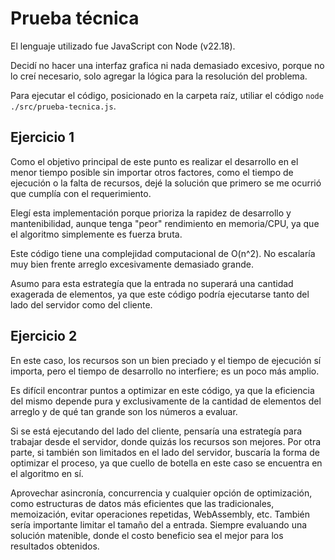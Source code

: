 # Prueba técnica

El lenguaje utilizado fue JavaScript con Node (v22.18).

Decidí no hacer una interfaz grafica ni nada demasiado excesivo, porque no lo creí necesario, solo agregar la lógica para la resolución del problema.

Para ejecutar el código, posicionado en la carpeta raíz, utiliar el código `node ./src/prueba-tecnica.js`.

## Ejercicio 1

Como el objetivo principal de este punto es realizar el desarrollo en el menor tiempo posible sin importar otros factores, como el tiempo de ejecución o la falta de recursos, dejé la solución que primero se me ocurrió que cumplía con el requerimiento.

Elegí esta implementación porque prioriza la rapidez de desarrollo y mantenibilidad, aunque tenga "peor" rendimiento
en memoria/CPU, ya que el algoritmo simplemente es fuerza bruta.

Este código tiene una complejidad computacional de O(n^2). No escalaría muy bien frente arreglo excesivamente demasiado grande.

Asumo para esta estrategía que la entrada no superará una cantidad exagerada de elementos, ya que este código podría ejecutarse tanto del lado del servidor como del cliente.

## Ejercicio 2

En este caso, los recursos son un bien preciado y el tiempo de ejecución sí importa, pero el tiempo de desarrollo no interfiere; es un poco más amplio.

Es difícil encontrar puntos a optimizar en este código, ya que la eficiencia del mismo depende pura y exclusivamente de la cantidad de elementos del arreglo y de qué tan grande son los números a evaluar.

Si se está ejecutando del lado del cliente, pensaría una estrategía para trabajar desde el servidor, donde quizás los recursos son mejores. Por otra parte, si también son limitados en el lado del servidor, buscaría la forma de optimizar el proceso, ya que cuello de botella en este caso se encuentra en el algoritmo en sí.

Aprovechar asincronía, concurrencia y cualquier opción de optimización, como estructuras de datos más eficientes que las tradicionales, memoización, evitar operaciones repetidas, WebAssembly, etc. También sería importante limitar el tamaño del a entrada. Siempre evaluando una solución matenible, donde el costo beneficio sea el mejor para los resultados obtenidos.
